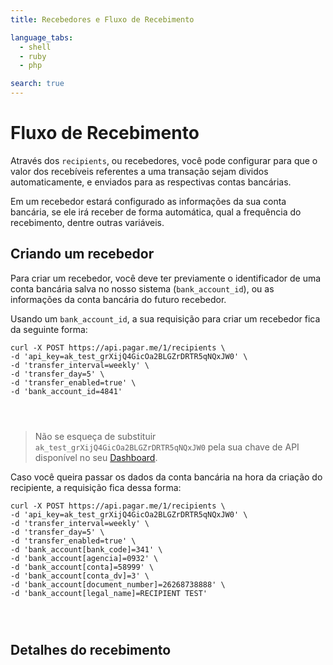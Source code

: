 ```yaml
---
title: Recebedores e Fluxo de Recebimento

language_tabs:
  - shell
  - ruby
  - php

search: true
---
```


# Fluxo de Recebimento

Através dos `recipients`, ou recebedores, você pode configurar para que o valor dos recebíveis referentes a uma transação sejam dividos automaticamente, e enviados para as respectivas contas bancárias.

Em um recebedor estará configurado as informações da sua conta bancária, se ele irá receber de forma automática, qual a frequência do recebimento, dentre outras variáveis.

## Criando um recebedor

Para criar um recebedor, você deve ter previamente o identificador de uma conta bancária salva no nosso sistema (`bank_account_id`), ou as informações da conta bancária do futuro recebedor.

Usando um `bank_account_id`, a sua requisição para criar um recebedor fica da seguinte forma:

```shell
curl -X POST https://api.pagar.me/1/recipients \
-d 'api_key=ak_test_grXijQ4GicOa2BLGZrDRTR5qNQxJW0' \
-d 'transfer_interval=weekly' \
-d 'transfer_day=5' \
-d 'transfer_enabled=true' \
-d 'bank_account_id=4841'
```

```ruby

```

```php

```

```cs

```

> Não se esqueça de substituir `ak_test_grXijQ4GicOa2BLGZrDRTR5qNQxJW0` pela
> sua chave de API disponível no seu [Dashboard](https://dashboard.pagar.me/).

Caso você queira passar os dados da conta bancária na hora da criação do recipiente, a requisição fica dessa forma:

```shell
curl -X POST https://api.pagar.me/1/recipients \
-d 'api_key=ak_test_grXijQ4GicOa2BLGZrDRTR5qNQxJW0' \
-d 'transfer_interval=weekly' \
-d 'transfer_day=5' \
-d 'transfer_enabled=true' \
-d 'bank_account[bank_code]=341' \
-d 'bank_account[agencia]=0932' \
-d 'bank_account[conta]=58999' \
-d 'bank_account[conta_dv]=3' \
-d 'bank_account[document_number]=26268738888' \
-d 'bank_account[legal_name]=RECIPIENT TEST'
```

```ruby

```

```php

```

```cs

```


## Detalhes do recebimento
